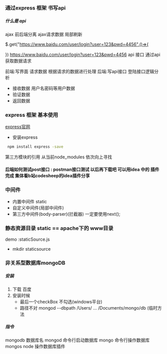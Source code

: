 ### 通过express 框架 书写api
##### 什么是 api
ajax 
前后端分离 ajax请求数据 局部刷新


$.get("https://www.baidu.com/user/login?user=123&pwd=4456",()=>{



})
https://www.baidu.com/user/login?user=123&pwd=4456 api 接口
通过api 获取数据请求

前端:写界面 请求数据 根据请求的数据进行处理
后端:写api接口 
登陆接口逻辑分析
+ 接收数据 用户名密码等用户数据
+ 验证数据 
+ 返回数据 
### express 框架 基本使用
[express官网](https://expressjs.com/zh-cn/starter/installing.html)

+ 安装express 
```bash
 npm install express -save

```
第三方模块的引用 从当前node_modules 依次向上寻找



#### 后端如何测试post接口 : postman接口测试 以后再下载吧 可以用idea 中的 插件完成 集体看b站codesheep的idea插件分享
 
### 中间件
+ 内置中间件 static
+ 自定义中间件(局部中间件)
+ 第三方中间件(body-parser)(拦截器)
一定要使用next();
### 静态资源目录 static  == apache下的 www目录
demo :staticSource.js


+ mkdir staticsource 
### 非关系型数据库mongoDB
##### 安装 
1. 下载 百度
2. 安装时候  
    + 最后一个checkBox 不勾选(windows平台) 
    + 路径不对 mongod --dbpath /Users/ ... /Documents/mongo/db (临时方法
##### 指令 
mongodb 数据库名
mongod 命令行启动数据库
mongo  命令行操作数据库
mongos node 操作数据库插件
